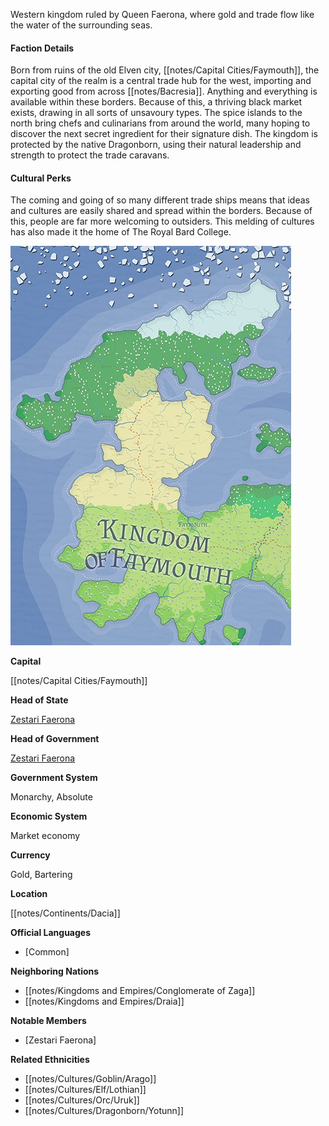 Western kingdom ruled by Queen Faerona, where gold and trade flow like the water of the surrounding seas.  

#### Faction Details

Born from ruins of the old Elven city, [[notes/Capital Cities/Faymouth]], the capital city of the realm is a central trade hub for the west, importing and exporting good from across [[notes/Bacresia]]. Anything and everything is available within these borders. Because of this, a thriving black market exists, drawing in all sorts of unsavoury types. The spice islands to the north bring chefs and culinarians from around the world, many hoping to discover the next secret ingredient for their signature dish. The kingdom is protected by the native Dragonborn, using their natural leadership and strength to protect the trade caravans.  

#### Cultural Perks

The coming and going of so many different trade ships means that ideas and cultures are easily shared and spread within the borders. Because of this, people are far more welcoming to outsiders. This melding of cultures has also made it the home of The Royal Bard College.

![](notes/assets/Faymouthmap.jpg)

**Capital**

[[notes/Capital Cities/Faymouth]]

**Head of State**

[Zestari Faerona](/w/the-world-of-bacresia-oszero/a/zestari-faerona-person-1)

**Head of Government**

[Zestari Faerona](/w/the-world-of-bacresia-oszero/a/zestari-faerona-person-1)

**Government System**

Monarchy, Absolute

**Economic System**

Market economy

**Currency**

Gold, Bartering

**Location**

[[notes/Continents/Dacia]]

**Official Languages**

*   [Common]

**Neighboring Nations**

*   [[notes/Kingdoms and Empires/Conglomerate of Zaga]]
*   [[notes/Kingdoms and Empires/Draia]]

**Notable Members**

*   [Zestari Faerona]

**Related Ethnicities**

*   [[notes/Cultures/Goblin/Arago]]
*   [[notes/Cultures/Elf/Lothian]]
*   [[notes/Cultures/Orc/Uruk]]
*   [[notes/Cultures/Dragonborn/Yotunn]]